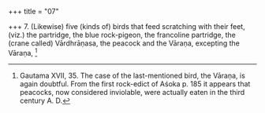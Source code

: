 +++
title = "07"

+++
7. (Likewise) five (kinds of) birds that feed scratching with their feet, (viz.) the partridge, the blue rock-pigeon, the francoline partridge, the (crane called) Vārdhrāṇasa, the peacock and the Vāraṇa, excepting the Vāraṇa, [^6] 


[^6]:  Gautama XVII, 35. The case of the last-mentioned bird, the Vāraṇa, is again doubtful. From the first rock-edict of Aśoka p. 185 it appears that peacocks, now considered inviolable, were actually eaten in the third century A. D.
